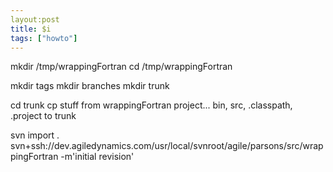 ```yaml
---
layout:post
title: $i
tags: ["howto"]
---
```


mkdir /tmp/wrappingFortran
cd /tmp/wrappingFortran

mkdir tags
mkdir branches
mkdir trunk

cd trunk
cp stuff from wrappingFortran project... bin, src, .classpath, .project to trunk

svn import . svn+ssh://dev.agiledynamics.com/usr/local/svnroot/agile/parsons/src/wrappingFortran -m'initial revision'

